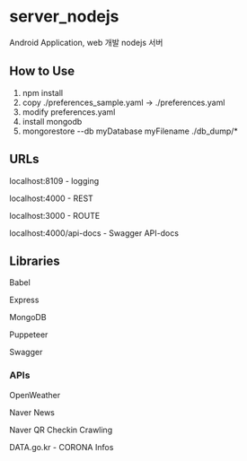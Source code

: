 # server_nodejs

Android Application, web 개발 nodejs 서버

## How to Use

1. npm install
2. copy ./preferences_sample.yaml -> ./preferences.yaml
3. modify preferences.yaml
4. install mongodb
5. mongorestore --db myDatabase myFilename ./db_dump/\*

## URLs

localhost:8109 - logging

localhost:4000 - REST

localhost:3000 - ROUTE

localhost:4000/api-docs - Swagger API-docs

## Libraries

Babel

Express

MongoDB

Puppeteer

Swagger

### APIs

OpenWeather

Naver News

Naver QR Checkin Crawling

DATA.go.kr - CORONA Infos
